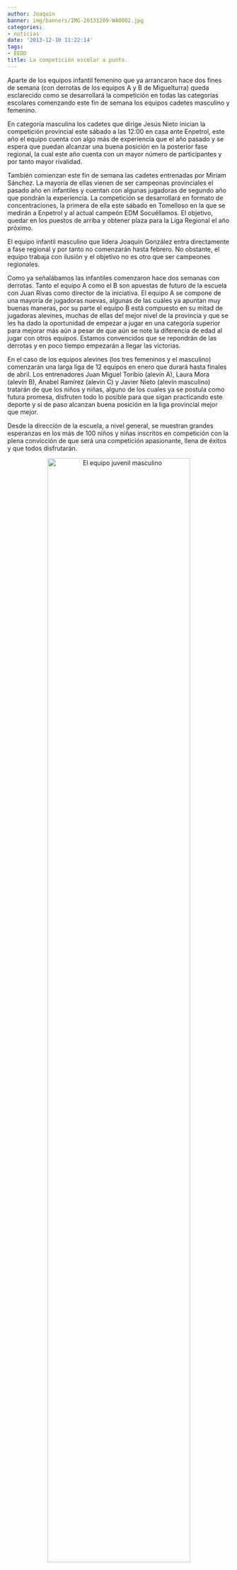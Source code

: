 ```yaml
---
author: Joaquín
banner: img/banners/IMG-20131209-WA0002.jpg
categories:
- noticias
date: '2013-12-10 11:22:14'
tags:
- EEDD
title: La competición escolar a punto.
---
```


Aparte de los equipos infantil femenino que ya arrancaron hace dos fines de semana (con derrotas de los equipos A y B de Miguelturra) queda esclarecido como se desarrollará la competición en todas las categorías escolares comenzando este fin de semana los equipos cadetes masculino y femenino.

En categoría masculina los cadetes que dirige Jesús Nieto inician la competición provincial este sábado a las 12:00 en casa ante Enpetrol, este año el equipo cuenta con algo más de experiencia que el año pasado y se espera que puedan alcanzar una buena posición en la posterior fase regional, la cual este año cuenta con un mayor número de participantes y por tanto mayor rivalidad.

También comienzan este fin de semana las cadetes entrenadas por Miriam Sánchez. La mayoría de ellas vienen de ser campeonas provinciales el pasado año en infantiles y cuentan con algunas jugadoras de segundo año que pondrán la experiencia. La competición se desarrollará en formato de concentraciones, la primera de ella este sábado en Tomelloso en la que se medirán a Enpetrol y al actual campeón EDM Socuéllamos. El objetivo, quedar en los puestos de arriba y obtener plaza para la Liga Regional el año próximo.

El equipo infantil masculino que lidera Joaquín González entra directamente a fase regional y por tanto no comenzarán hasta febrero. No obstante, el equipo trabaja con ilusión y el objetivo no es otro que ser campeones regionales.

Como ya señalábamos las infantiles comenzaron hace dos semanas con derrotas. Tanto el equipo A como el B son apuestas de futuro de la escuela con Juan Rivas como director de la iniciativa. El equipo A se compone de una mayoría de jugadoras nuevas, algunas de las cuáles ya apuntan muy buenas maneras, por su parte el equipo B está compuesto en su mitad de jugadoras alevines, muchas de ellas del mejor nivel de la provincia y que se les ha dado la oportunidad de empezar a jugar en una categoría superior para mejorar más aún a pesar de que aún se note la diferencia de edad al jugar con otros equipos. Estamos convencidos que se repondrán de las derrotas y en poco tiempo empezarán a llegar las victorias.

En el caso de los equipos alevines (los tres femeninos y el masculino) comenzarán una larga liga de 12 equipos en enero que durará hasta finales de abril. Los entrenadores Juan Miguel Toribio (alevín A), Laura Mora (alevín B), Anabel Ramírez (alevín C) y Javier Nieto (alevín masculino) tratarán de que los niños y niñas, alguno de los cuales ya se postula como futura promesa, disfruten todo lo posible para que sigan practicando este deporte y si de paso alcanzan buena posición en la liga provincial mejor que mejor.

Desde la dirección de la escuela, a nivel general, se muestran grandes esperanzas en los más de 100 niños y niñas inscritos en competición con la plena convicción de que será una competición apasionante, llena de éxitos y que todos disfrutarán.

<center>
<a target="_new" href="http://www.advmiguelturra.org/img/banners/IMG-20131209-WA0002.jpg"> 
<img alt="El equipo juvenil masculino" width="80%" align="center" src="http://www.advmiguelturra.org/img/banners/IMG-20131209-WA0002.jpg"/> </a>
</center>

